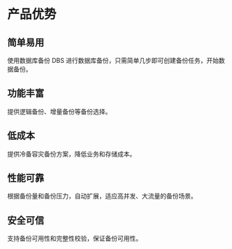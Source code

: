 # 产品优势

## 简单易用

使用数据库备份 DBS 进行数据库备份，只需简单几步即可创建备份任务，开始数据备份。 

## 功能丰富

提供逻辑备份、增量备份等备份选择。

## 低成本

提供冷备容灾备份方案，降低业务和存储成本。

## 性能可靠

根据备份量和备份压力，自动扩展，适应高并发、大流量的备份场景。

## 安全可信

支持备份可用性和完整性校验，保证备份可用性。

